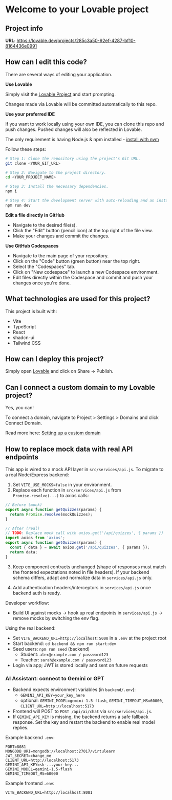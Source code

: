 # Welcome to your Lovable project

## Project info

**URL**: https://lovable.dev/projects/285c3a50-92ef-4287-bf10-8164436e0991

## How can I edit this code?

There are several ways of editing your application.

**Use Lovable**

Simply visit the [Lovable Project](https://lovable.dev/projects/285c3a50-92ef-4287-bf10-8164436e0991) and start prompting.

Changes made via Lovable will be committed automatically to this repo.

**Use your preferred IDE**

If you want to work locally using your own IDE, you can clone this repo and push changes. Pushed changes will also be reflected in Lovable.

The only requirement is having Node.js & npm installed - [install with nvm](https://github.com/nvm-sh/nvm#installing-and-updating)

Follow these steps:

```sh
# Step 1: Clone the repository using the project's Git URL.
git clone <YOUR_GIT_URL>

# Step 2: Navigate to the project directory.
cd <YOUR_PROJECT_NAME>

# Step 3: Install the necessary dependencies.
npm i

# Step 4: Start the development server with auto-reloading and an instant preview.
npm run dev
```

**Edit a file directly in GitHub**

- Navigate to the desired file(s).
- Click the "Edit" button (pencil icon) at the top right of the file view.
- Make your changes and commit the changes.

**Use GitHub Codespaces**

- Navigate to the main page of your repository.
- Click on the "Code" button (green button) near the top right.
- Select the "Codespaces" tab.
- Click on "New codespace" to launch a new Codespace environment.
- Edit files directly within the Codespace and commit and push your changes once you're done.

## What technologies are used for this project?

This project is built with:

- Vite
- TypeScript
- React
- shadcn-ui
- Tailwind CSS

## How can I deploy this project?

Simply open [Lovable](https://lovable.dev/projects/285c3a50-92ef-4287-bf10-8164436e0991) and click on Share -> Publish.

## Can I connect a custom domain to my Lovable project?

Yes, you can!

To connect a domain, navigate to Project > Settings > Domains and click Connect Domain.

Read more here: [Setting up a custom domain](https://docs.lovable.dev/features/custom-domain#custom-domain)

## How to replace mock data with real API endpoints

This app is wired to a mock API layer in `src/services/api.js`. To migrate to a real Node/Express backend:

1. Set `VITE_USE_MOCKS=false` in your environment.
2. Replace each function in `src/services/api.js` from `Promise.resolve(...)` to axios calls:

```js
// Before (mock)
export async function getQuizzes(params) {
  return Promise.resolve(mockQuizzes);
}

// After (real)
// TODO: Replace mock call with axios.get('/api/quizzes', { params })
import axios from 'axios';
export async function getQuizzes(params) {
  const { data } = await axios.get('/api/quizzes', { params });
  return data;
}
```

3. Keep component contracts unchanged (shape of responses must match the frontend expectations noted in file headers). If your backend schema differs, adapt and normalize data in `services/api.js` only.

4. Add authentication headers/interceptors in `services/api.js` once backend auth is ready.

Developer workflow:
- Build UI against mocks → hook up real endpoints in `services/api.js` → remove mocks by switching the env flag.

Using the real backend:
- Set `VITE_BACKEND_URL=http://localhost:5000` in a `.env` at the project root
- Start backend: `cd backend && npm run start:dev`
- Seed users: `npm run seed` (backend)
  - Student: `alex@example.com / password123`
  - Teacher: `sarah@example.com / password123`
- Login via app; JWT is stored locally and sent on future requests

### AI Assistant: connect to Gemini or GPT

- Backend expects environment variables (in `backend/.env`):
  - `GEMINI_API_KEY=your_key_here`
  - optional: `GEMINI_MODEL=gemini-1.5-flash`, `GEMINI_TIMEOUT_MS=60000`, `CLIENT_URL=http://localhost:5173`
- Frontend will POST to `POST /api/ai/chat` via `src/services/api.js`.
- If `GEMINI_API_KEY` is missing, the backend returns a safe fallback response. Set the key and restart the backend to enable real model replies.

Example backend `.env`:

```
PORT=8081
MONGODB_URI=mongodb://localhost:27017/virtulearn
JWT_SECRET=change_me
CLIENT_URL=http://localhost:5173
GEMINI_API_KEY=sk-...your-key...
GEMINI_MODEL=gemini-1.5-flash
GEMINI_TIMEOUT_MS=60000
```

Example frontend `.env`:

```
VITE_BACKEND_URL=http://localhost:8081
```